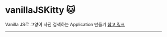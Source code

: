 # vanillaJSKitty 🐱
Vanilla JS로 고양이 사진 검색하는 Application 만들기 [참고 링크]([https://velog.io/@hyeon930/%EC%9D%B4%EB%B2%A4%ED%8A%B8-%EB%A6%AC%EC%8A%A4%EB%84%88-%EC%A4%84%EC%9D%B4%EA%B8%B0-Event-delegation](https://velog.io/@hyeon930/이벤트-리스너-줄이기-Event-delegation))

---

